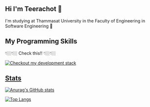 ## Hi I'm Teerachot 👋
I'm  studying at Thammasat University in the Faculty of Engineering in Software Engineering 🏫
## My Programming Skills
👇🏼👇🏼  Check this!!  👇🏼👇🏼


<a href="https://stackshare.io/teerachotjaturatassanai/my-stack">
<img src="https://img.shields.io/badge/tech-stack-0690fa.svg?style=for-the-badge&logo=stackshare&labelColor=000&color=3572A5#gh-light-mode-only" alt="Checkout my development stack" >

## Stats
![Anurag's GitHub stats](https://github-readme-stats.vercel.app/api?username=arcsad&show_icons=true&theme=buefy )
  
  
[![Top Langs](https://github-readme-stats.vercel.app/api/top-langs/?username=arcsad&layout=compact)](https://github.com/anuraghazra/github-readme-stats)

 
